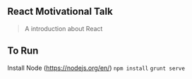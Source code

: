 ## React Motivational Talk

> A introduction about React

## To Run

Install Node (https://nodejs.org/en/)
`npm install`
`grunt serve`
